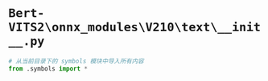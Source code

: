 # `Bert-VITS2\onnx_modules\V210\text\__init__.py`

```py
# 从当前目录下的 symbols 模块中导入所有内容
from .symbols import *
```